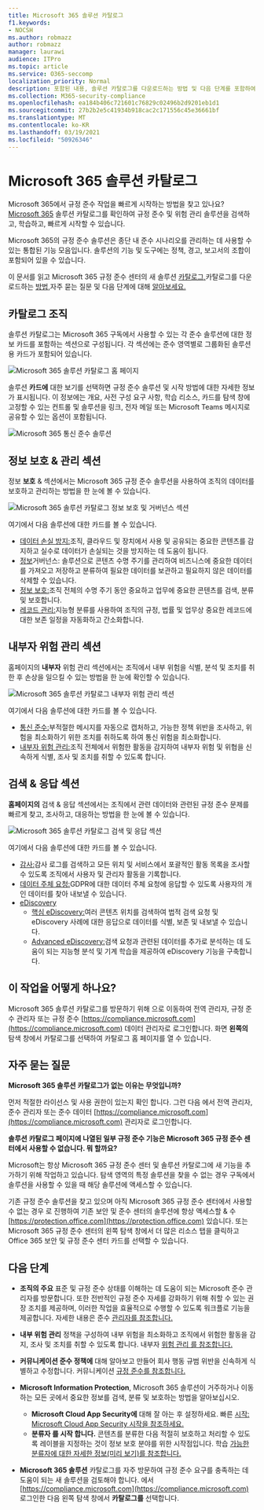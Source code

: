 ```yaml
---
title: Microsoft 365 솔루션 카탈로그
f1.keywords:
- NOCSH
ms.author: robmazz
author: robmazz
manager: laurawi
audience: ITPro
ms.topic: article
ms.service: O365-seccomp
localization_priority: Normal
description: 포함된 내용, 솔루션 카탈로그를 다운로드하는 방법 및 다음 단계를 포함하여 Microsoft 365 솔루션 카탈로그에 대해 알아보세요.
ms.collection: M365-security-compliance
ms.openlocfilehash: ea184b406c721601c76829c02496b2d9201eb1d1
ms.sourcegitcommit: 27b2b2e5c41934b918cac2c171556c45e36661bf
ms.translationtype: MT
ms.contentlocale: ko-KR
ms.lasthandoff: 03/19/2021
ms.locfileid: "50926346"
---
```

# <a name="microsoft-365-solution-catalog"></a>Microsoft 365 솔루션 카탈로그

Microsoft 365에서 규정 준수 작업을 빠르게 시작하는 방법을 찾고 있나요? [Microsoft 365](https://compliance.microsoft.com/solutioncatalog) 솔루션 카탈로그를 확인하여 규정 준수 및 위험 관리 솔루션을 검색하고, 학습하고, 빠르게 시작할 수 있습니다.

Microsoft 365의 규정 준수 솔루션은 종단 내 준수 시나리오를 관리하는 데 사용할 수 있는 통합된 기능 모음입니다. 솔루션의 기능 및 도구에는 정책, 경고, 보고서의 조합이 포함되어 있을 수 있습니다.

이 문서를 읽고 Microsoft 365 규정 준수 센터의 새 솔루션 [카탈로그,](#how-do-i-get-this)카탈로그를 다운로드하는 [방법,](#frequently-asked-questions)자주 묻는 질문 및 다음 단계에 대해 [알아보세요.](#next-steps)

## <a name="catalog-organization"></a>카탈로그 조직

솔루션 카탈로그는 Microsoft 365 구독에서 사용할 수 있는 각 준수 솔루션에 대한 정보 카드를 포함하는 섹션으로 구성됩니다. 각 섹션에는 준수 영역별로 그룹화된 솔루션용 카드가 포함되어 있습니다.

![Microsoft 365 솔루션 카탈로그 홈 페이지](../media/m365-solution-catalog-home.png)

솔루션 **카드에** 대한 보기를 선택하면 규정 준수 솔루션 및 시작 방법에 대한 자세한 정보가 표시됩니다. 이 정보에는 개요, 사전 구성 요구 사항, 학습 리소스, 카드를 탐색 창에 고정할 수 있는 컨트롤 및 솔루션을 링크, 전자 메일 또는 Microsoft Teams 메시지로 공유할 수 있는 옵션이 포함됩니다.

![Microsoft 365 통신 준수 솔루션](../media/m365-solution-catalog-communication-compliance.png)

## <a name="information-protection--governance-section"></a>정보 보호 & 관리 섹션

정보 **보호** & 섹션에서는 Microsoft 365 규정 준수 솔루션을 사용하여 조직의 데이터를 보호하고 관리하는 방법을 한 눈에 볼 수 있습니다.

![Microsoft 365 솔루션 카탈로그 정보 보호 및 거버넌스 섹션](../media/m365-solution-catalog-information-protection-governance.png)

여기에서 다음 솔루션에 대한 카드를 볼 수 있습니다.

- [데이터 손실 방지:](data-loss-prevention-policies.md)조직, 클라우드 및 장치에서 사용 및 공유되는 중요한 콘텐츠를 감지하고 실수로 데이터가 손실되는 것을 방지하는 데 도움이 됩니다.
- [정보](manage-information-governance.md)거버넌스: 솔루션으로 콘텐츠 수명 주기를 관리하여 비즈니스에 중요한 데이터를 가져오고 저장하고 분류하여 필요한 데이터를 보관하고 필요하지 않은 데이터를 삭제할 수 있습니다.
- [정보 보호:](information-protection.md)조직 전체의 수명 주기 동안 중요하고 업무에 중요한 콘텐츠를 검색, 분류 및 보호합니다.
- [레코드 관리:](records-management.md)지능형 분류를 사용하여 조직의 규정, 법률 및 업무상 중요한 레코드에 대한 보존 일정을 자동화하고 간소화합니다.

## <a name="insider-risk-management-section"></a>내부자 위험 관리 섹션

홈페이지의 **내부자** 위험 관리 섹션에서는 조직에서 내부 위험을 식별, 분석 및 조치를 취한 후 손상을 일으킬 수 있는 방법을 한 눈에 확인할 수 있습니다.

![Microsoft 365 솔루션 카탈로그 내부자 위험 관리 섹션](../media/m365-solution-catalog-insider-risk-management.png)

여기에서 다음 솔루션에 대한 카드를 볼 수 있습니다.

- [통신 준수:](communication-compliance.md)부적절한 메시지를 자동으로 캡처하고, 가능한 정책 위반을 조사하고, 위험을 최소화하기 위한 조치를 취하도록 하여 통신 위험을 최소화합니다.
- [내부자 위험 관리:](insider-risk-management.md)조직 전체에서 위험한 활동을 감지하여 내부자 위험 및 위협을 신속하게 식별, 조사 및 조치를 취할 수 있도록 합니다.

## <a name="discovery--response-section"></a>검색 & 응답 섹션

**홈페이지의** 검색 & 응답 섹션에서는 조직에서 관련 데이터와 관련된 규정 준수 문제를 빠르게 찾고, 조사하고, 대응하는 방법을 한 눈에 볼 수 있습니다.

![Microsoft 365 솔루션 카탈로그 검색 및 응답 섹션](../media/m365-solution-catalog-discovery-response.png)

여기에서 다음 솔루션에 대한 카드를 볼 수 있습니다.

- [감사:](search-the-audit-log-in-security-and-compliance.md)감사 로그를 검색하고 모든 위치 및 서비스에서 포괄적인 활동 목록을 조사할 수 있도록 조직에서 사용자 및 관리자 활동을 기록합니다.
- [데이터 주체 요청:](/compliance/regulatory/gdpr-manage-gdpr-data-subject-requests-with-the-dsr-case-tool)GDPR에 대한 데이터 주체 요청에 응답할 수 있도록 사용자의 개인 데이터를 찾아 내보낼 수 있습니다.
- [eDiscovery](manage-legal-investigations.md)
    - [핵심 eDiscovery:](./get-started-core-ediscovery.md)여러 콘텐츠 위치를 검색하여 법적 검색 요청 및 eDiscovery 사례에 대한 응답으로 데이터를 식별, 보존 및 내보낼 수 있습니다.
    - [Advanced eDiscovery:](overview-ediscovery-20.md)검색 요청과 관련된 데이터를 추가로 분석하는 데 도움이 되는 지능형 분석 및 기계 학습을 제공하여 eDiscovery 기능을 구축합니다.

## <a name="how-do-i-get-this"></a>이 작업을 어떻게 하나요?

Microsoft 365 솔루션 카탈로그를 방문하기 위해 으로 이동하여 전역 관리자, 규정 준수 관리자 또는 규정 준수 [https://compliance.microsoft.com](https://compliance.microsoft.com) 데이터 관리자로 로그인합니다. 화면 **왼쪽의** 탐색 창에서 카탈로그를 선택하여 카탈로그 홈 페이지를 열 수 있습니다.

## <a name="frequently-asked-questions"></a>자주 묻는 질문

**Microsoft 365 솔루션 카탈로그가 없는 이유는 무엇입니까?**

먼저 적절한 라이선스 및 사용 권한이 있는지 확인 합니다. 그런 다음 에서 전역 관리자, 준수 관리자 또는 준수 데이터 [https://compliance.microsoft.com](https://compliance.microsoft.com) 관리자로 로그인합니다.

**솔루션 카탈로그 페이지에 나열된 일부 규정 준수 기능은 Microsoft 365 규정 준수 센터에서 사용할 수 없습니다. 뭐 할까요?**

Microsoft는 항상 Microsoft 365 규정 준수 센터 및 솔루션 카탈로그에 새 기능을 추가하기 위해 작업하고 있습니다. 탐색 영역의 특정 솔루션을 찾을 수 없는 경우 구독에서 솔루션을 사용할 수 있을 때 해당 솔루션에 액세스할 수 있습니다.

기존 규정 준수 솔루션을 찾고 있으며 아직 Microsoft 365 규정 준수 센터에서 사용할 수 없는 경우 로 진행하여 기존 보안 및 준수 센터의 솔루션에 항상 액세스할 &amp; 수 [https://protection.office.com](https://protection.office.com) 있습니다. 또는 Microsoft 365  규정 준수 센터의 왼쪽 탐색 창에서 더 많은 리소스 탭을 클릭하고 Office 365 보안 및 규정 준수 센터 카드를 선택할 수 있습니다.  

## <a name="next-steps"></a>다음 단계

- **조직의 주요** 표준 및 규정 준수 상태를 이해하는 데 도움이 되는 Microsoft 준수 관리자를 방문합니다. 또한 전반적인 규정 준수 자세를 강화하기 위해 취할 수 있는 권장 조치를 제공하며, 이러한 작업을 효율적으로 수행할 수 있도록 워크플로 기능을 제공합니다. 자세한 내용은 준수 [관리자를 참조합니다.](compliance-manager.md)

- **내부 위험 관리** 정책을 구성하여 내부 위험을 최소화하고 조직에서 위험한 활동을 감지, 조사 및 조치를 취할 수 있도록 합니다. 내부자 [위험 관리 를 참조합니다.](insider-risk-management.md)

- **커뮤니케이션 준수 정책에** 대해 알아보고 만들어 회사 행동 규범 위반을 신속하게 식별하고 수정합니다. 커뮤니케이션 [규정 준수를 참조합니다.](communication-compliance.md)

- **Microsoft Information Protection**, Microsoft 365 솔루션이 거주하거나 이동하는 모든 곳에서 중요한 정보를 검색, 분류 및 보호하는 방법을 알아보십시오.
    - **Microsoft Cloud App Security에** 대해 잘 아는 후 설정하세요. 빠른 [시작: Microsoft Cloud App Security 시작을 참조하세요.](/cloud-app-security/getting-started-with-cloud-app-security)
    - **분류자 를 시작 합니다.** 콘텐츠를 분류한 다음 적절히 보호하고 처리할 수 있도록 레이블을 지정하는 것이 정보 보호 분야를 위한 시작점입니다. 학습 [가능한 분류자에 대한 자세한 정보(미리 보기)를 참조합니다.](classifier-learn-about.md)

- **Microsoft 365 솔루션** 카탈로그를 자주 방문하여 규정 준수 요구를 충족하는 데 도움이 되는 새 솔루션을 검토해야 합니다. 에서 [https://compliance.microsoft.com](https://compliance.microsoft.com) 로그인한 다음 왼쪽 탐색 창에서 **카탈로그를** 선택합니다.